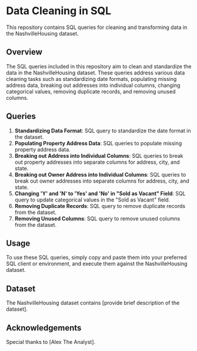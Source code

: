 # Data Cleaning in SQL

This repository contains SQL queries for cleaning and transforming data in the NashvilleHousing dataset.

## Overview

The SQL queries included in this repository aim to clean and standardize the data in the NashvilleHousing dataset. These queries address various data cleaning tasks such as standardizing date formats, populating missing address data, breaking out addresses into individual columns, changing categorical values, removing duplicate records, and removing unused columns.

## Queries

1. **Standardizing Data Format**: SQL query to standardize the date format in the dataset.
2. **Populating Property Address Data**: SQL queries to populate missing property address data.
3. **Breaking out Address into Individual Columns**: SQL queries to break out property addresses into separate columns for address, city, and state.
4. **Breaking out Owner Address into Individual Columns**: SQL queries to break out owner addresses into separate columns for address, city, and state.
5. **Changing 'Y' and 'N' to 'Yes' and 'No' in "Sold as Vacant" Field**: SQL query to update categorical values in the "Sold as Vacant" field.
6. **Removing Duplicate Records**: SQL query to remove duplicate records from the dataset.
7. **Removing Unused Columns**: SQL query to remove unused columns from the dataset.

## Usage

To use these SQL queries, simply copy and paste them into your preferred SQL client or environment, and execute them against the NashvilleHousing dataset.

## Dataset

The NashvilleHousing dataset contains [provide brief description of the dataset].

## Acknowledgements

Special thanks to [Alex The Analyst].
